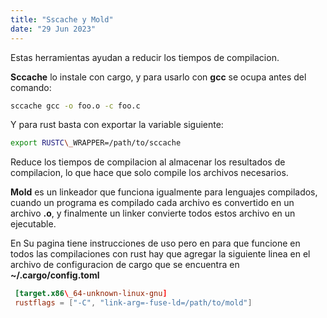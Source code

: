 ```yaml
---
title: "Sscache y Mold"
date: "29 Jun 2023"
---
```



 Estas herramientas ayudan a reducir los tiempos de compilacion.

 **Sccache** lo instale con cargo, y para usarlo con **gcc** se ocupa antes del comando:
   

```sh
sccache gcc -o foo.o -c foo.c
```

 Y para rust basta con exportar la variable siguiente:
   
```sh
export RUSTC\_WRAPPER=/path/to/sccache
```
  

  

 Reduce los tiempos de compilacion al almacenar los resultados de compilacion, lo que hace que solo compile los archivos necesarios.
   

  

**Mold** es un linkeador que funciona igualmente para lenguajes compilados, cuando un programa es compilado cada archivo es convertido en un archivo **.o**, y finalmente un linker convierte todos estos archivo en un ejecutable.
   

 En Su pagina tiene instrucciones de uso pero en para que funcione en todos las compilaciones con rust hay que agregar la siguiente linea en el archivo de configuracion de cargo que se encuentra en **~/.cargo/config.toml**

```toml
 [target.x86\_64-unknown-linux-gnu]
 rustflags = ["-C", "link-arg=-fuse-ld=/path/to/mold"]
```
 



